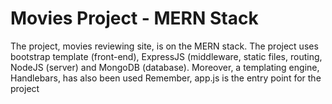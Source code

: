 # Movies Project - MERN Stack
The project, movies reviewing site, is on the MERN stack. The project uses bootstrap template (front-end), ExpressJS (middleware, static files, routing, NodeJS (server) and MongoDB (database). Moreover, a templating engine, Handlebars, has also been used
Remember, app.js is the entry point for the project
